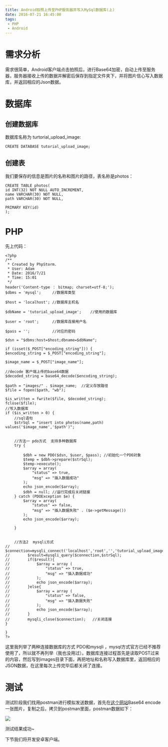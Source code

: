 ```yaml
---
title: Android拍照上传至PHP服务器并写入MySql数据库(上)
date: 2016-07-21 16:45:00
tags:
 - PHP
 - Android
---
```



# 需求分析 #

需求很简单，Android客户端点击拍照后，进行Base64加密，自动上传至服务器，服务器接收上传的数据并解密后保存到指定文件夹下，并将图片信心写入数据库，并返回相应的Json数据。

<!--more-->

# 数据库 #


## 创建数据库 ##


数据库名称为 turtorial_upload_image:

    CREATE DATABASE tutorial_upload_image;

## 创建表  ##

我们要保存的信息是图片的名称和图片的路径，表名称是photos：

    CREATE TABLE photos(
	id INT(32) NOT NULL AUTO_INCREMENT,
	name VARCHAR(30) NOT NULL,
	path VARCHAR(30) NOT NULL,

	PRIMARY KEY(id)
	);

# PHP #

先上代码：

    <?php
	/**
	 * Created by PhpStorm.
	 * User: Adam
	 * Date: 2016/7/21
	 * Time: 15:01
	 */
	header('Content-type ： bitmap; charset=utf-8;');
	$dbms = 'mysql';     //数据库类型
	
	$host = 'localhost'; //数据库主机名
	
	$dbName = 'tutorial_upload_image';    //使用的数据库
	
	$user = 'root';      //数据库连接用户名
	
	$pass = '';          //对应的密码
	
	$dsn = "$dbms:host=$host;dbname=$dbName";
	
	if (isset($_POST["encoding_string"])) {
    $encoding_string = $_POST["encoding_string"];

    $image_name = $_POST["image_name"];

    //decode 客户端上传的base64数据
    $decoded_string = base64_decode($encoding_string);

    $path = "images/" . $image_name;  //定义存放路径
    $file = fopen($path, "wb");

    $is_written = fwrite($file, $decoded_string);
    fclose($file);
    //写入数据库
    if ($is_written > 0) {
        //sql语句
        $strSql = "insert into photos(name,path) values('$image_name','$path')";


        //方法一 pdo方式  支持多种数据库
        try {

            $dbh = new PDO($dsn, $user, $pass); //初始化一个PDO对象
            $temp = $dbh->prepare($strSql);
            $temp->execute();
            $array = array(
                "status" => true,
                "msg" => "插入数据成功"
            );
            echo json_encode($array);
            $dbh = null; //运行完成后关闭链接
        } catch (PDOException $e) {
            $array = array(
                "status" => false,
                "msg" => "插入数据失败" . ($e->getMessage())
            );
            echo json_encode($array);

        }


        //方法2  mysqli方式
	//        $connection=mysqli_connect('localhost','root','','tutorial_upload_image');
	//        $result=mysqli_query($connection,$strSql);
	//        if($result){
	//            $array = array (
	//                "status" => true,
	//                "msg" => "插入数据成功"
	//            );
	//            echo json_encode($array);
	//        }else{
	//            $array = array (
	//                "status" => false,
	//                "msg" => "插入数据失败"
	//            );
	//            echo json_encode($array);
	//        }
	//        mysqli_close($connection);   //关闭连接
    }
	
	}
	?>	


这里我列举了两种连接数据库的方式 PDO和mysqli  ，mysql方式官方已经不推荐使用了，所以就不再列举（我也没用过）。数据库连接过程首先是读取POST过来的内容，然后写到images目录下面，再把地址和名称写入数据库里，返回相应的JSON数据，在这里每次上传完毕后都关闭了连接。

# 测试 #

测试阶段我们找用postman进行模拟发送数据，首先在[这个网站](http://www.motobit.com/util/base64-decoder-encoder.asp)Base64 encode一张图片，复制之后，拷贝到postman里面，postman数据如下：

![](/img/android_upload_img_to_php_1.png)

测试结果成功~

下节我们将开发安卓客户端。



